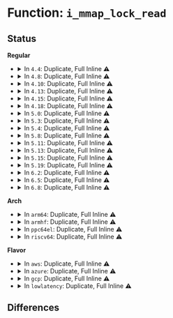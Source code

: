 # Function: <code>i_mmap_lock_read</code>

## Status
<b>Regular</b>
<ul>
<li>
<details>
<summary>In <code>4.4</code>: Duplicate, Full Inline ⚠️</summary>

**Collision:** Static Duplication

**Inline:** Full

**Transformation:** False

**Instances:**

```
In kernel/events/uprobes.c (ffffffff81187b19)
Location: include/linux/fs.h:507
Inline: True
Inline callers:
  - kernel/events/uprobes.c:register_for_each_vma
```
```
In mm/rmap.c (ffffffff811cbf73)
Location: include/linux/fs.h:507
Inline: True
Inline callers:
  - mm/rmap.c:rmap_walk
```
```
In mm/memory-failure.c (ffffffff81202cd4)
Location: include/linux/fs.h:507
Inline: True
Inline callers:
  - mm/memory-failure.c:memory_failure
```
```
In fs/dax.c (ffffffff8125e2e1)
Location: include/linux/fs.h:507
Inline: True
Inline callers:
  - fs/dax.c:__dax_fault
  - fs/dax.c:__dax_fault
```
</details>
</li>
<li>
<details>
<summary>In <code>4.8</code>: Duplicate, Full Inline ⚠️</summary>

**Collision:** Static Duplication

**Inline:** Full

**Transformation:** False

**Instances:**

```
In kernel/events/uprobes.c (ffffffff8119a1c9)
Location: include/linux/fs.h:510
Inline: True
Inline callers:
  - kernel/events/uprobes.c:register_for_each_vma
```
```
In mm/rmap.c (ffffffff811e6cb2)
Location: include/linux/fs.h:510
Inline: True
Inline callers:
  - mm/rmap.c:rmap_walk_file
```
```
In mm/huge_memory.c (ffffffff812178ac)
Location: include/linux/fs.h:510
Inline: True
Inline callers:
  - mm/huge_memory.c:split_huge_page_to_list
```
```
In mm/memory-failure.c (ffffffff81227348)
Location: include/linux/fs.h:510
Inline: True
Inline callers:
  - mm/memory-failure.c:memory_failure
```
</details>
</li>
<li>
<details>
<summary>In <code>4.10</code>: Duplicate, Full Inline ⚠️</summary>

**Collision:** Static Duplication

**Inline:** Full

**Transformation:** False

**Instances:**

```
In kernel/events/uprobes.c (ffffffff811a9939)
Location: include/linux/fs.h:461
Inline: True
Inline callers:
  - kernel/events/uprobes.c:register_for_each_vma
```
```
In mm/rmap.c (ffffffff811f8052)
Location: include/linux/fs.h:461
Inline: True
Inline callers:
  - mm/rmap.c:rmap_walk_file
```
```
In mm/huge_memory.c (ffffffff81229e5c)
Location: include/linux/fs.h:461
Inline: True
Inline callers:
  - mm/huge_memory.c:split_huge_page_to_list
```
```
In mm/memory-failure.c (ffffffff81239908)
Location: include/linux/fs.h:461
Inline: True
Inline callers:
  - mm/memory-failure.c:memory_failure
```
```
In fs/dax.c (ffffffff8129b8bc)
Location: include/linux/fs.h:461
Inline: True
```
</details>
</li>
<li>
<details>
<summary>In <code>4.13</code>: Duplicate, Full Inline ⚠️</summary>

**Collision:** Static Duplication

**Inline:** Full

**Transformation:** False

**Instances:**

```
In kernel/events/uprobes.c (ffffffff811b0fa9)
Location: include/linux/fs.h:472
Inline: True
Inline callers:
  - kernel/events/uprobes.c:register_for_each_vma
```
```
In mm/rmap.c (ffffffff812035c6)
Location: include/linux/fs.h:472
Inline: True
Inline callers:
  - mm/rmap.c:rmap_walk_file
```
```
In mm/huge_memory.c (ffffffff81235a7f)
Location: include/linux/fs.h:472
Inline: True
Inline callers:
  - mm/huge_memory.c:split_huge_page_to_list
```
```
In mm/memory-failure.c (ffffffff81244dba)
Location: include/linux/fs.h:472
Inline: True
```
```
In fs/dax.c (ffffffff812aa7f5)
Location: include/linux/fs.h:472
Inline: True
Inline callers:
  - fs/dax.c:dax_writeback_mapping_range
```
</details>
</li>
<li>
<details>
<summary>In <code>4.15</code>: Duplicate, Full Inline ⚠️</summary>

**Collision:** Static Duplication

**Inline:** Full

**Transformation:** False

**Instances:**

```
In kernel/events/uprobes.c (ffffffff811c4b89)
Location: include/linux/fs.h:476
Inline: True
Inline callers:
  - kernel/events/uprobes.c:register_for_each_vma
```
```
In mm/rmap.c (ffffffff8121c111)
Location: include/linux/fs.h:476
Inline: True
Inline callers:
  - mm/rmap.c:rmap_walk_file
```
```
In mm/huge_memory.c (ffffffff812547e7)
Location: include/linux/fs.h:476
Inline: True
Inline callers:
  - mm/huge_memory.c:split_huge_page_to_list
```
```
In mm/memory-failure.c (ffffffff81264caa)
Location: include/linux/fs.h:476
Inline: True
```
```
In fs/dax.c (ffffffff812ce027)
Location: include/linux/fs.h:476
Inline: True
Inline callers:
  - fs/dax.c:dax_writeback_mapping_range
```
</details>
</li>
<li>
<details>
<summary>In <code>4.18</code>: Duplicate, Full Inline ⚠️</summary>

**Collision:** Static Duplication

**Inline:** Full

**Transformation:** False

**Instances:**

```
In kernel/events/uprobes.c (ffffffff811e50d2)
Location: include/linux/fs.h:478
Inline: True
Inline callers:
  - kernel/events/uprobes.c:register_for_each_vma
```
```
In mm/rmap.c (ffffffff8123e129)
Location: include/linux/fs.h:478
Inline: True
Inline callers:
  - mm/rmap.c:rmap_walk_file
```
```
In mm/huge_memory.c (ffffffff8127864a)
Location: include/linux/fs.h:478
Inline: True
Inline callers:
  - mm/huge_memory.c:split_huge_page_to_list
```
```
In mm/memory-failure.c (ffffffff81288ce4)
Location: include/linux/fs.h:478
Inline: True
Inline callers:
  - mm/memory-failure.c:collect_procs
```
```
In fs/dax.c (ffffffff812f85a3)
Location: include/linux/fs.h:478
Inline: True
Inline callers:
  - fs/dax.c:dax_writeback_mapping_range
```
</details>
</li>
<li>
<details>
<summary>In <code>5.0</code>: Duplicate, Full Inline ⚠️</summary>

**Collision:** Static Duplication

**Inline:** Full

**Transformation:** False

**Instances:**

```
In kernel/events/uprobes.c (ffffffff811f5a56)
Location: include/linux/fs.h:515
Inline: True
Inline callers:
  - kernel/events/uprobes.c:register_for_each_vma
```
```
In mm/rmap.c (ffffffff812526be)
Location: include/linux/fs.h:515
Inline: True
Inline callers:
  - mm/rmap.c:rmap_walk_file
```
```
In mm/huge_memory.c (ffffffff8128ccae)
Location: include/linux/fs.h:515
Inline: True
Inline callers:
  - mm/huge_memory.c:split_huge_page_to_list
```
```
In mm/memory-failure.c (ffffffff8129dc34)
Location: include/linux/fs.h:515
Inline: True
Inline callers:
  - mm/memory-failure.c:collect_procs
```
```
In fs/dax.c (ffffffff8130c355)
Location: include/linux/fs.h:515
Inline: True
Inline callers:
  - fs/dax.c:dax_entry_mkclean
```
</details>
</li>
<li>
<details>
<summary>In <code>5.3</code>: Duplicate, Full Inline ⚠️</summary>

**Collision:** Static Duplication

**Inline:** Full

**Transformation:** False

**Instances:**

```
In kernel/events/uprobes.c (ffffffff8120d7dd)
Location: include/linux/fs.h:527
Inline: True
Inline callers:
  - kernel/events/uprobes.c:register_for_each_vma
```
```
In mm/rmap.c (ffffffff81264849)
Location: include/linux/fs.h:527
Inline: True
Inline callers:
  - mm/rmap.c:rmap_walk_file
```
```
In mm/huge_memory.c (ffffffff812a79c5)
Location: include/linux/fs.h:527
Inline: True
Inline callers:
  - mm/huge_memory.c:split_huge_page_to_list
```
```
In mm/memory-failure.c (ffffffff812b8d9a)
Location: include/linux/fs.h:527
Inline: True
Inline callers:
  - mm/memory-failure.c:collect_procs
```
```
In fs/dax.c (ffffffff81333895)
Location: include/linux/fs.h:527
Inline: True
Inline callers:
  - fs/dax.c:dax_entry_mkclean
```
</details>
</li>
<li>
<details>
<summary>In <code>5.4</code>: Duplicate, Full Inline ⚠️</summary>

**Collision:** Static Duplication

**Inline:** Full

**Transformation:** False

**Instances:**

```
In kernel/events/uprobes.c (ffffffff8121ae0d)
Location: include/linux/fs.h:534
Inline: True
Inline callers:
  - kernel/events/uprobes.c:register_for_each_vma
```
```
In mm/rmap.c (ffffffff812730b9)
Location: include/linux/fs.h:534
Inline: True
Inline callers:
  - mm/rmap.c:rmap_walk_file
```
```
In mm/huge_memory.c (ffffffff812b8e94)
Location: include/linux/fs.h:534
Inline: True
Inline callers:
  - mm/huge_memory.c:split_huge_page_to_list
```
```
In mm/memory-failure.c (ffffffff812cac8a)
Location: include/linux/fs.h:534
Inline: True
Inline callers:
  - mm/memory-failure.c:collect_procs
```
```
In fs/dax.c (ffffffff81347435)
Location: include/linux/fs.h:534
Inline: True
Inline callers:
  - fs/dax.c:dax_entry_mkclean
```
</details>
</li>
<li>
<details>
<summary>In <code>5.8</code>: Duplicate, Full Inline ⚠️</summary>

**Collision:** Static Duplication

**Inline:** Full

**Transformation:** False

**Instances:**

```
In kernel/events/uprobes.c (ffffffff81245798)
Location: include/linux/fs.h:542
Inline: True
Inline callers:
  - kernel/events/uprobes.c:build_map_info
```
```
In mm/rmap.c (ffffffff812a40e9)
Location: include/linux/fs.h:542
Inline: True
Inline callers:
  - mm/rmap.c:rmap_walk_file
```
```
In mm/hugetlb.c (ffffffff812ca603)
Location: include/linux/fs.h:542
Inline: True
Inline callers:
  - mm/hugetlb.c:hugetlb_fault
  - mm/hugetlb.c:hugetlb_no_page
  - mm/hugetlb.c:copy_hugetlb_page_range
```
```
In mm/huge_memory.c (ffffffff812eda30)
Location: include/linux/fs.h:542
Inline: True
Inline callers:
  - mm/huge_memory.c:split_huge_page_to_list
```
```
In mm/memory-failure.c (ffffffff81300c98)
Location: include/linux/fs.h:542
Inline: True
Inline callers:
  - mm/memory-failure.c:collect_procs_file
```
```
In mm/userfaultfd.c (ffffffff81308941)
Location: include/linux/fs.h:542
Inline: True
Inline callers:
  - mm/userfaultfd.c:mcopy_atomic
```
```
In mm/mapping_dirty_helpers.c (ffffffff8130c62c)
Location: include/linux/fs.h:542
Inline: True
Inline callers:
  - mm/mapping_dirty_helpers.c:clean_record_shared_mapping_range
  - mm/mapping_dirty_helpers.c:wp_shared_mapping_range
```
```
In fs/dax.c (ffffffff8138d835)
Location: include/linux/fs.h:542
Inline: True
Inline callers:
  - fs/dax.c:dax_entry_mkclean
```
</details>
</li>
<li>
<details>
<summary>In <code>5.11</code>: Duplicate, Full Inline ⚠️</summary>

**Collision:** Static Duplication

**Inline:** Full

**Transformation:** False

**Instances:**

```
In kernel/events/uprobes.c (ffffffff8124fdb8)
Location: include/linux/fs.h:506
Inline: True
Inline callers:
  - kernel/events/uprobes.c:build_map_info
```
```
In mm/rmap.c (ffffffff812af9b9)
Location: include/linux/fs.h:506
Inline: True
Inline callers:
  - mm/rmap.c:rmap_walk_file
```
```
In mm/hugetlb.c (ffffffff812d6233)
Location: include/linux/fs.h:506
Inline: True
Inline callers:
  - mm/hugetlb.c:hugetlb_fault
  - mm/hugetlb.c:hugetlb_no_page
  - mm/hugetlb.c:hugetlb_cow
  - mm/hugetlb.c:copy_hugetlb_page_range
```
```
In mm/huge_memory.c (ffffffff812f9100)
Location: include/linux/fs.h:506
Inline: True
Inline callers:
  - mm/huge_memory.c:split_huge_page_to_list
```
```
In mm/memory-failure.c (ffffffff8130ce38)
Location: include/linux/fs.h:506
Inline: True
Inline callers:
  - mm/memory-failure.c:collect_procs_file
```
```
In mm/userfaultfd.c (ffffffff8131471f)
Location: include/linux/fs.h:506
Inline: True
Inline callers:
  - mm/userfaultfd.c:mcopy_atomic
```
```
In mm/mapping_dirty_helpers.c (ffffffff8131856c)
Location: include/linux/fs.h:506
Inline: True
Inline callers:
  - mm/mapping_dirty_helpers.c:clean_record_shared_mapping_range
  - mm/mapping_dirty_helpers.c:wp_shared_mapping_range
```
```
In fs/dax.c (ffffffff8139f2b5)
Location: include/linux/fs.h:506
Inline: True
Inline callers:
  - fs/dax.c:dax_entry_mkclean
```
</details>
</li>
<li>
<details>
<summary>In <code>5.13</code>: Duplicate, Full Inline ⚠️</summary>

**Collision:** Static Duplication

**Inline:** Full

**Transformation:** False

**Instances:**

```
In kernel/events/uprobes.c (ffffffff81254698)
Location: include/linux/fs.h:507
Inline: True
Inline callers:
  - kernel/events/uprobes.c:build_map_info
```
```
In mm/rmap.c (ffffffff812b4c77)
Location: include/linux/fs.h:507
Inline: True
Inline callers:
  - mm/rmap.c:rmap_walk_file
```
```
In mm/hugetlb.c (ffffffff812dd3d3)
Location: include/linux/fs.h:507
Inline: True
Inline callers:
  - mm/hugetlb.c:hugetlb_fault
  - mm/hugetlb.c:hugetlb_handle_userfault
  - mm/hugetlb.c:hugetlb_cow
  - mm/hugetlb.c:copy_hugetlb_page_range
```
```
In mm/huge_memory.c (ffffffff812ff70b)
Location: include/linux/fs.h:507
Inline: True
Inline callers:
  - mm/huge_memory.c:split_huge_page_to_list
```
```
In mm/memory-failure.c (ffffffff813134d0)
Location: include/linux/fs.h:507
Inline: True
Inline callers:
  - mm/memory-failure.c:collect_procs
```
```
In mm/userfaultfd.c (ffffffff8131b269)
Location: include/linux/fs.h:507
Inline: True
Inline callers:
  - mm/userfaultfd.c:mcopy_continue
  - mm/userfaultfd.c:mcopy_atomic
```
```
In mm/mapping_dirty_helpers.c (ffffffff8131e75c)
Location: include/linux/fs.h:507
Inline: True
Inline callers:
  - mm/mapping_dirty_helpers.c:clean_record_shared_mapping_range
  - mm/mapping_dirty_helpers.c:wp_shared_mapping_range
```
```
In fs/dax.c (ffffffff813a6025)
Location: include/linux/fs.h:507
Inline: True
Inline callers:
  - fs/dax.c:dax_entry_mkclean
```
</details>
</li>
<li>
<details>
<summary>In <code>5.15</code>: Duplicate, Full Inline ⚠️</summary>

**Collision:** Static Duplication

**Inline:** Full

**Transformation:** False

**Instances:**

```
In kernel/events/uprobes.c (ffffffff812900c8)
Location: include/linux/fs.h:514
Inline: True
Inline callers:
  - kernel/events/uprobes.c:build_map_info
```
```
In mm/rmap.c (ffffffff812f6ac7)
Location: include/linux/fs.h:514
Inline: True
Inline callers:
  - mm/rmap.c:rmap_walk_file
```
```
In mm/hugetlb.c (ffffffff8132455f)
Location: include/linux/fs.h:514
Inline: True
Inline callers:
  - mm/hugetlb.c:hugetlb_fault
  - mm/hugetlb.c:hugetlb_handle_userfault
  - mm/hugetlb.c:hugetlb_cow
  - mm/hugetlb.c:copy_hugetlb_page_range
```
```
In mm/huge_memory.c (ffffffff8134931f)
Location: include/linux/fs.h:514
Inline: True
Inline callers:
  - mm/huge_memory.c:split_huge_page_to_list
```
```
In mm/memory-failure.c (ffffffff8135ff90)
Location: include/linux/fs.h:514
Inline: True
Inline callers:
  - mm/memory-failure.c:collect_procs
```
```
In mm/userfaultfd.c (ffffffff8136856e)
Location: include/linux/fs.h:514
Inline: True
Inline callers:
  - mm/userfaultfd.c:mcopy_continue
  - mm/userfaultfd.c:mcopy_atomic
```
```
In mm/mapping_dirty_helpers.c (ffffffff8136bb3c)
Location: include/linux/fs.h:514
Inline: True
Inline callers:
  - mm/mapping_dirty_helpers.c:clean_record_shared_mapping_range
  - mm/mapping_dirty_helpers.c:wp_shared_mapping_range
```
```
In fs/dax.c (ffffffff813f5a95)
Location: include/linux/fs.h:514
Inline: True
Inline callers:
  - fs/dax.c:dax_entry_mkclean
```
</details>
</li>
<li>
<details>
<summary>In <code>5.19</code>: Duplicate, Full Inline ⚠️</summary>

**Collision:** Static Duplication

**Inline:** Full

**Transformation:** False

**Instances:**

```
In kernel/events/uprobes.c (ffffffff812e5188)
Location: include/linux/fs.h:469
Inline: True
Inline callers:
  - kernel/events/uprobes.c:build_map_info
```
```
In mm/memory.c (ffffffff81342622)
Location: include/linux/fs.h:469
Inline: True
Inline callers:
  - mm/memory.c:unmap_mapping_range
  - mm/memory.c:unmap_mapping_folio
```
```
In mm/rmap.c (ffffffff8135bd8b)
Location: include/linux/fs.h:469
Inline: True
Inline callers:
  - mm/rmap.c:rmap_walk_file
```
```
In mm/hugetlb.c (ffffffff813929f7)
Location: include/linux/fs.h:469
Inline: True
Inline callers:
  - mm/hugetlb.c:hugetlb_fault
  - mm/hugetlb.c:hugetlb_handle_userfault
  - mm/hugetlb.c:hugetlb_wp
  - mm/hugetlb.c:copy_hugetlb_page_range
```
```
In mm/huge_memory.c (ffffffff813bf6df)
Location: include/linux/fs.h:469
Inline: True
Inline callers:
  - mm/huge_memory.c:split_huge_page_to_list
```
```
In mm/memory-failure.c (ffffffff813dad41)
Location: include/linux/fs.h:469
Inline: True
```
```
In mm/userfaultfd.c (ffffffff813e5d55)
Location: include/linux/fs.h:469
Inline: True
Inline callers:
  - mm/userfaultfd.c:mcopy_continue
  - mm/userfaultfd.c:mcopy_atomic
```
```
In mm/mapping_dirty_helpers.c (ffffffff813e9ccf)
Location: include/linux/fs.h:469
Inline: True
Inline callers:
  - mm/mapping_dirty_helpers.c:clean_record_shared_mapping_range
  - mm/mapping_dirty_helpers.c:wp_shared_mapping_range
```
```
In fs/dax.c (ffffffff8146955a)
Location: include/linux/fs.h:469
Inline: True
Inline callers:
  - fs/dax.c:dax_writeback_one
```
</details>
</li>
<li>
<details>
<summary>In <code>6.2</code>: Duplicate, Full Inline ⚠️</summary>

**Collision:** Static Duplication

**Inline:** Full

**Transformation:** False

**Instances:**

```
In kernel/events/uprobes.c (ffffffff8134eb38)
Location: include/linux/fs.h:484
Inline: True
Inline callers:
  - kernel/events/uprobes.c:build_map_info
```
```
In mm/memory.c (ffffffff813ba7b2)
Location: include/linux/fs.h:484
Inline: True
Inline callers:
  - mm/memory.c:unmap_mapping_range
  - mm/memory.c:unmap_mapping_folio
```
```
In mm/rmap.c (ffffffff813d6a43)
Location: include/linux/fs.h:484
Inline: True
Inline callers:
  - mm/rmap.c:rmap_walk_file
```
```
In mm/hugetlb.c (ffffffff8140e190)
Location: include/linux/fs.h:484
Inline: True
Inline callers:
  - mm/hugetlb.c:huge_pmd_share
```
```
In mm/huge_memory.c (ffffffff81441c3b)
Location: include/linux/fs.h:484
Inline: True
Inline callers:
  - mm/huge_memory.c:split_huge_page_to_list
```
```
In mm/memory-failure.c (ffffffff81460dfa)
Location: include/linux/fs.h:484
Inline: True
Inline callers:
  - mm/memory-failure.c:mf_dax_kill_procs
```
```
In mm/mapping_dirty_helpers.c (ffffffff81471d3f)
Location: include/linux/fs.h:484
Inline: True
Inline callers:
  - mm/mapping_dirty_helpers.c:clean_record_shared_mapping_range
  - mm/mapping_dirty_helpers.c:wp_shared_mapping_range
```
```
In fs/dax.c (ffffffff814f9ffa)
Location: include/linux/fs.h:484
Inline: True
Inline callers:
  - fs/dax.c:dax_writeback_one
```
</details>
</li>
<li>
<details>
<summary>In <code>6.5</code>: Duplicate, Full Inline ⚠️</summary>

**Collision:** Static Duplication

**Inline:** Full

**Transformation:** False

**Instances:**

```
In kernel/events/uprobes.c (ffffffff8137fcc8)
Location: include/linux/fs.h:499
Inline: True
Inline callers:
  - kernel/events/uprobes.c:build_map_info
```
```
In mm/memory.c (ffffffff813ef172)
Location: include/linux/fs.h:499
Inline: True
Inline callers:
  - mm/memory.c:unmap_mapping_range
  - mm/memory.c:unmap_mapping_folio
```
```
In mm/rmap.c (ffffffff8140b839)
Location: include/linux/fs.h:499
Inline: True
Inline callers:
  - mm/rmap.c:rmap_walk_file
```
```
In mm/hugetlb.c (ffffffff814415b5)
Location: include/linux/fs.h:499
Inline: True
Inline callers:
  - mm/hugetlb.c:huge_pmd_share
```
```
In mm/huge_memory.c (ffffffff814775e2)
Location: include/linux/fs.h:499
Inline: True
Inline callers:
  - mm/huge_memory.c:split_huge_page_to_list
```
```
In mm/khugepaged.c (ffffffff8147fd11)
Location: include/linux/fs.h:499
Inline: True
Inline callers:
  - mm/khugepaged.c:collapse_file
```
```
In mm/memory-failure.c (ffffffff8149792a)
Location: include/linux/fs.h:499
Inline: True
Inline callers:
  - mm/memory-failure.c:mf_dax_kill_procs
```
```
In mm/mapping_dirty_helpers.c (ffffffff814a668f)
Location: include/linux/fs.h:499
Inline: True
Inline callers:
  - mm/mapping_dirty_helpers.c:clean_record_shared_mapping_range
  - mm/mapping_dirty_helpers.c:wp_shared_mapping_range
```
```
In fs/dax.c (ffffffff81531478)
Location: include/linux/fs.h:499
Inline: True
Inline callers:
  - fs/dax.c:dax_writeback_one
```
</details>
</li>
<li>
<details>
<summary>In <code>6.8</code>: Duplicate, Full Inline ⚠️</summary>

**Collision:** Static Duplication

**Inline:** Full

**Transformation:** False

**Instances:**

```
In kernel/events/uprobes.c (ffffffff813a8ee2)
Location: include/linux/fs.h:532
Inline: True
Inline callers:
  - kernel/events/uprobes.c:build_map_info
```
```
In mm/memory.c (ffffffff8141aae2)
Location: include/linux/fs.h:532
Inline: True
Inline callers:
  - mm/memory.c:unmap_mapping_range
  - mm/memory.c:unmap_mapping_folio
```
```
In mm/rmap.c (ffffffff81438126)
Location: include/linux/fs.h:532
Inline: True
Inline callers:
  - mm/rmap.c:rmap_walk_file
```
```
In mm/hugetlb.c (ffffffff8147b893)
Location: include/linux/fs.h:532
Inline: True
Inline callers:
  - mm/hugetlb.c:huge_pmd_share
```
```
In mm/huge_memory.c (ffffffff814a6d57)
Location: include/linux/fs.h:532
Inline: True
Inline callers:
  - mm/huge_memory.c:split_huge_page_to_list
```
```
In mm/khugepaged.c (ffffffff814ade1d)
Location: include/linux/fs.h:532
Inline: True
Inline callers:
  - mm/khugepaged.c:collapse_file
  - mm/khugepaged.c:retract_page_tables
```
```
In mm/memory-failure.c (ffffffff814c7041)
Location: include/linux/fs.h:532
Inline: True
Inline callers:
  - mm/memory-failure.c:mf_dax_kill_procs
```
```
In mm/mapping_dirty_helpers.c (ffffffff814d75df)
Location: include/linux/fs.h:532
Inline: True
Inline callers:
  - mm/mapping_dirty_helpers.c:clean_record_shared_mapping_range
  - mm/mapping_dirty_helpers.c:wp_shared_mapping_range
```
```
In fs/dax.c (ffffffff81566358)
Location: include/linux/fs.h:532
Inline: True
Inline callers:
  - fs/dax.c:dax_writeback_one
```
</details>
</li>
</ul>
<b>Arch</b>
<ul>
<li>
<details>
<summary>In <code>arm64</code>: Duplicate, Full Inline ⚠️</summary>

**Collision:** Static Duplication

**Inline:** Full

**Transformation:** False

**Instances:**

```
In kernel/events/uprobes.c (ffff8000102a6498)
Location: include/linux/fs.h:534
Inline: True
Inline callers:
  - kernel/events/uprobes.c:register_for_each_vma
```
```
In mm/rmap.c (ffff800010308df4)
Location: include/linux/fs.h:534
Inline: True
Inline callers:
  - mm/rmap.c:rmap_walk_file
```
```
In mm/huge_memory.c (ffff80001035958c)
Location: include/linux/fs.h:534
Inline: True
Inline callers:
  - mm/huge_memory.c:split_huge_page_to_list
```
```
In mm/memory-failure.c (ffff80001036ed24)
Location: include/linux/fs.h:534
Inline: True
```
```
In fs/dax.c (ffff800010407658)
Location: include/linux/fs.h:534
Inline: True
Inline callers:
  - fs/dax.c:dax_entry_mkclean
```
</details>
</li>
<li>
<details>
<summary>In <code>armhf</code>: Duplicate, Full Inline ⚠️</summary>

**Collision:** Static Duplication

**Inline:** Full

**Transformation:** False

**Instances:**

```
In kernel/events/uprobes.c (c04d55fc)
Location: include/linux/fs.h:534
Inline: True
Inline callers:
  - kernel/events/uprobes.c:register_for_each_vma
```
```
In mm/rmap.c (c05259b4)
Location: include/linux/fs.h:534
Inline: True
Inline callers:
  - mm/rmap.c:rmap_walk_file
```
</details>
</li>
<li>
<details>
<summary>In <code>ppc64el</code>: Duplicate, Full Inline ⚠️</summary>

**Collision:** Static Duplication

**Inline:** Full

**Transformation:** False

**Instances:**

```
In kernel/events/uprobes.c (c000000000359420)
Location: include/linux/fs.h:534
Inline: True
Inline callers:
  - kernel/events/uprobes.c:register_for_each_vma
```
```
In mm/rmap.c (c0000000003d80c0)
Location: include/linux/fs.h:534
Inline: True
Inline callers:
  - mm/rmap.c:rmap_walk_file
```
```
In mm/huge_memory.c (c000000000442ae0)
Location: include/linux/fs.h:534
Inline: True
Inline callers:
  - mm/huge_memory.c:split_huge_page_to_list
```
```
In mm/memory-failure.c (c00000000045f1d4)
Location: include/linux/fs.h:534
Inline: True
Inline callers:
  - mm/memory-failure.c:collect_procs
```
```
In fs/dax.c (c0000000005125b8)
Location: include/linux/fs.h:534
Inline: True
Inline callers:
  - fs/dax.c:dax_entry_mkclean
```
</details>
</li>
<li>
<details>
<summary>In <code>riscv64</code>: Duplicate, Full Inline ⚠️</summary>

**Collision:** Static Duplication

**Inline:** Full

**Transformation:** False

**Instances:**

```
In mm/rmap.c (ffffffe000213494)
Location: include/linux/fs.h:534
Inline: True
Inline callers:
  - mm/rmap.c:rmap_walk_file
```
```
In fs/dax.c (ffffffe0002b2cc0)
Location: include/linux/fs.h:534
Inline: True
Inline callers:
  - fs/dax.c:dax_entry_mkclean
```
</details>
</li>
</ul>
<b>Flavor</b>
<ul>
<li>
<details>
<summary>In <code>aws</code>: Duplicate, Full Inline ⚠️</summary>

**Collision:** Static Duplication

**Inline:** Full

**Transformation:** False

**Instances:**

```
In kernel/events/uprobes.c (ffffffff8121345d)
Location: include/linux/fs.h:534
Inline: True
Inline callers:
  - kernel/events/uprobes.c:register_for_each_vma
```
```
In mm/rmap.c (ffffffff8126b709)
Location: include/linux/fs.h:534
Inline: True
Inline callers:
  - mm/rmap.c:rmap_walk_file
```
```
In mm/huge_memory.c (ffffffff812b1474)
Location: include/linux/fs.h:534
Inline: True
Inline callers:
  - mm/huge_memory.c:split_huge_page_to_list
```
```
In mm/memory-failure.c (ffffffff812c326a)
Location: include/linux/fs.h:534
Inline: True
Inline callers:
  - mm/memory-failure.c:collect_procs
```
```
In fs/dax.c (ffffffff8133fa15)
Location: include/linux/fs.h:534
Inline: True
Inline callers:
  - fs/dax.c:dax_entry_mkclean
```
</details>
</li>
<li>
<details>
<summary>In <code>azure</code>: Duplicate, Full Inline ⚠️</summary>

**Collision:** Static Duplication

**Inline:** Full

**Transformation:** False

**Instances:**

```
In kernel/events/uprobes.c (ffffffff812061cd)
Location: include/linux/fs.h:534
Inline: True
Inline callers:
  - kernel/events/uprobes.c:register_for_each_vma
```
```
In mm/rmap.c (ffffffff8125d9a9)
Location: include/linux/fs.h:534
Inline: True
Inline callers:
  - mm/rmap.c:rmap_walk_file
```
```
In mm/huge_memory.c (ffffffff812a2844)
Location: include/linux/fs.h:534
Inline: True
Inline callers:
  - mm/huge_memory.c:split_huge_page_to_list
```
```
In mm/memory-failure.c (ffffffff812b42aa)
Location: include/linux/fs.h:534
Inline: True
Inline callers:
  - mm/memory-failure.c:collect_procs
```
```
In fs/dax.c (ffffffff813306d5)
Location: include/linux/fs.h:534
Inline: True
Inline callers:
  - fs/dax.c:dax_entry_mkclean
```
</details>
</li>
<li>
<details>
<summary>In <code>gcp</code>: Duplicate, Full Inline ⚠️</summary>

**Collision:** Static Duplication

**Inline:** Full

**Transformation:** False

**Instances:**

```
In kernel/events/uprobes.c (ffffffff812111fd)
Location: include/linux/fs.h:534
Inline: True
Inline callers:
  - kernel/events/uprobes.c:register_for_each_vma
```
```
In mm/rmap.c (ffffffff812694a9)
Location: include/linux/fs.h:534
Inline: True
Inline callers:
  - mm/rmap.c:rmap_walk_file
```
```
In mm/huge_memory.c (ffffffff812af284)
Location: include/linux/fs.h:534
Inline: True
Inline callers:
  - mm/huge_memory.c:split_huge_page_to_list
```
```
In mm/memory-failure.c (ffffffff812c107a)
Location: include/linux/fs.h:534
Inline: True
Inline callers:
  - mm/memory-failure.c:collect_procs
```
```
In fs/dax.c (ffffffff8133d4e5)
Location: include/linux/fs.h:534
Inline: True
Inline callers:
  - fs/dax.c:dax_entry_mkclean
```
</details>
</li>
<li>
<details>
<summary>In <code>lowlatency</code>: Duplicate, Full Inline ⚠️</summary>

**Collision:** Static Duplication

**Inline:** Full

**Transformation:** False

**Instances:**

```
In kernel/events/uprobes.c (ffffffff8122014d)
Location: include/linux/fs.h:534
Inline: True
Inline callers:
  - kernel/events/uprobes.c:register_for_each_vma
```
```
In mm/rmap.c (ffffffff81278fd9)
Location: include/linux/fs.h:534
Inline: True
Inline callers:
  - mm/rmap.c:rmap_walk_file
```
```
In mm/huge_memory.c (ffffffff812bf5d4)
Location: include/linux/fs.h:534
Inline: True
Inline callers:
  - mm/huge_memory.c:split_huge_page_to_list
```
```
In mm/memory-failure.c (ffffffff812d1b3a)
Location: include/linux/fs.h:534
Inline: True
Inline callers:
  - mm/memory-failure.c:collect_procs
```
```
In fs/dax.c (ffffffff81350425)
Location: include/linux/fs.h:534
Inline: True
Inline callers:
  - fs/dax.c:dax_entry_mkclean
```
</details>
</li>
</ul>

## Differences
